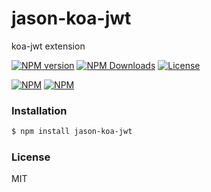 jason-koa-jwt
=================
koa-jwt extension

[![NPM version][npm-img]][npm-url]
[![NPM Downloads][downloads-image]][npm-url]
[![License][license-img]][license-url]

[![NPM](https://nodei.co/npm/jason-koa-jwt.png?stars&downloads)](https://nodei.co/npm/jason-koa-jwt/)
[![NPM](https://nodei.co/npm-dl/jason-koa-jwt.png)](https://nodei.co/npm/jason-koa-jwt/)

### Installation

```sh
$ npm install jason-koa-jwt
```

### License

MIT


[npm-img]: https://img.shields.io/npm/v/jason-koa-jwt.svg?style=flat-square

[npm-url]: https://npmjs.org/package/jason-koa-jwt

[license-img]: https://img.shields.io/badge/license-MIT-green.svg?style=flat-square

[license-url]: LICENSE


[downloads-image]: https://img.shields.io/npm/dt/jason-koa-jwt.svg?style=flat-square